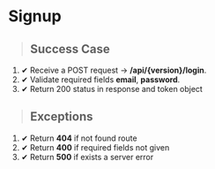 # Signup

> ## Success Case

1. ✔ Receive a POST request -> **/api/{version}/login**.
2. ✔ Validate required fields **email**, **password**.
3. ✔ Return 200 status in response and token object

> ## Exceptions

1. ✔ Return **404** if not found route
2. ✔ Return **400** if required fields not given
3. ✔ Return **500** if exists a server error
